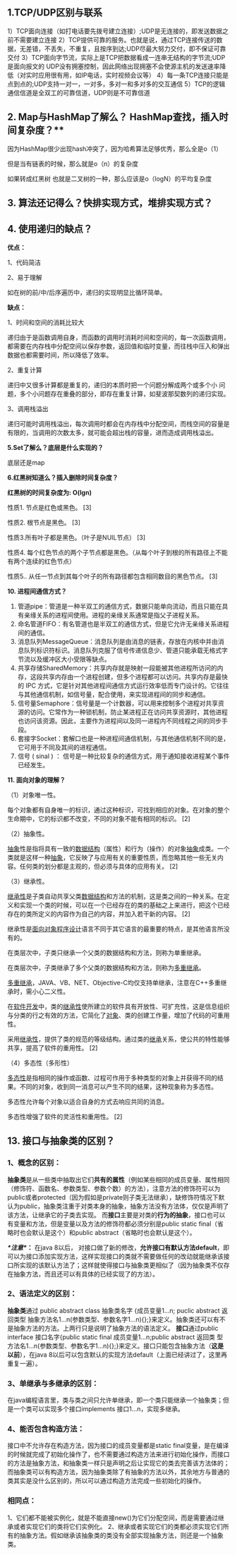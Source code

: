 ## 1.TCP/UDP区别与联系

1）TCP面向连接（如打电话要先拨号建立连接）;UDP是无连接的，即发送数据之前不需要建立连接
2）TCP提供可靠的服务。也就是说，通过TCP连接传送的数据，无差错，不丢失，不重复，且按序到达;UDP尽最大努力交付，即不保证可靠交付
3）TCP面向字节流，实际上是TCP把数据看成一连串无结构的字节流;UDP是面向报文的
UDP没有拥塞控制，因此网络出现拥塞不会使源主机的发送速率降低（对实时应用很有用，如IP电话，实时视频会议等）
4）每一条TCP连接只能是点到点的;UDP支持一对一，一对多，多对一和多对多的交互通信
5）TCP的逻辑通信信道是全双工的可靠信道，UDP则是不可靠信道

## 2. Map与HashMap了解么？ HashMap查找，插入时间复杂度？**

因为HashMap很少出现hash冲突了，因为哈希算法足够优秀，那么全是o（1）

但是当有链表的时候，那么就是o（n）的复杂度

如果转成红黑树 也就是二叉树的一种，那么应该是o（logN）的平均复杂度

## **3. 算法还记得么？快排实现方式，堆排实现方式？**

## **4. 使用递归的缺点？**

**优点：**

1、代码简洁

2、易于理解

如在树的前/中/后序遍历中，递归的实现明显比循环简单。 

**缺点：**

1、时间和空间的消耗比较大

递归由于是函数调用自身，而函数的调用时消耗时间和空间的，每一次函数调用，都需要在内存栈中分配空间以保存参数，返回值和临时变量，而往栈中压入和弹出数据也都需要时间，所以降低了效率。

2、重复计算

递归中又很多计算都是重复的，递归的本质时把一个问题分解成两个或多个小 问题，多个小问题存在重叠的部分，即存在重复计算，如斐波那契数列的递归实现。

3、调用栈溢出

递归可能时调用栈溢出，每次调用时都会在内存栈中分配空间，而栈空间的容量是有限的，当调用的次数太多，就可能会超出栈的容量，进而造成调用栈溢出。

**5.Set了解么？底层是什么实现的？**

底层还是map

**6.红黑树知道么？插入删除时间复杂度？**

**红黑树的时间复杂度为: O(lgn)**

性质1. 节点是红色或黑色。 [3] 

性质2. 根节点是黑色。 [3] 

性质3.所有叶子都是黑色。（叶子是NUIL节点） [3] 

性质4. 每个红色节点的两个子节点都是黑色。（从每个叶子到根的所有路径上不能有两个连续的红色节点）

性质5.. 从任一节点到其每个叶子的所有路径都包含相同数目的黑色节点。 [3]

**10. 进程间通信方式？**

1. 管道pipe：管道是一种半双工的通信方式，数据只能单向流动，而且只能在具有亲缘关系的进程间使用。进程的亲缘关系通常是指父子进程关系。
2. 命名管道FIFO：有名管道也是半双工的通信方式，但是它允许无亲缘关系进程间的通信。
3. 消息队列MessageQueue：消息队列是由消息的链表，存放在内核中并由消息队列标识符标识。消息队列克服了信号传递信息少、管道只能承载无格式字节流以及缓冲区大小受限等缺点。
4. 共享存储SharedMemory：共享内存就是映射一段能被其他进程所访问的内存，这段共享内存由一个进程创建，但多个进程都可以访问。共享内存是最快的 IPC 方式，它是针对其他进程间通信方式运行效率低而专门设计的。它往往与其他通信机制，如信号量，配合使用，来实现进程间的同步和通信。
5. 信号量Semaphore：信号量是一个计数器，可以用来控制多个进程对共享资源的访问。它常作为一种锁机制，防止某进程正在访问共享资源时，其他进程也访问该资源。因此，主要作为进程间以及同一进程内不同线程之间的同步手段。
6. 套接字Socket：套解口也是一种进程间通信机制，与其他通信机制不同的是，它可用于不同及其间的进程通信。
7. 信号 ( sinal ) ： 信号是一种比较复杂的通信方式，用于通知接收进程某个事件已经发生。

**11. 面向对象的理解？**

（1）对象唯一性。

每个对象都有自身唯一的标识，通过这种标识，可找到相应的对象。在对象的整个生命期中，它的标识都不改变，不同的对象不能有相同的标识。 [2] 

（2）抽象性。

[抽象](https://baike.baidu.com/item/抽象)性是指将具有一致的[数据结构](https://baike.baidu.com/item/数据结构)（属性）和行为（操作）的对象[抽象](https://baike.baidu.com/item/抽象)成类。一个类就是这样一种[抽象](https://baike.baidu.com/item/抽象)，它反映了与应用有关的重要性质，而忽略其他一些无关内容。任何类的划分都是主观的，但必须与具体的应用有关。 [2] 

（3）继承性。

[继承性](https://baike.baidu.com/item/继承性)是子类自动共享父类[数据结构](https://baike.baidu.com/item/数据结构)和方法的机制，这是类之间的一种关系。在定义和实现一个类的时候，可以在一个已经存在的类的基础之上来进行，把这个已经存在的类所定义的内容作为自己的内容，并加入若干新的内容。 [2] 

继承性是[面向对象程序设计](https://baike.baidu.com/item/面向对象程序设计)语言不同于其它语言的最重要的特点，是其他语言所没有的。

在类层次中，子类只继承一个父类的数据结构和方法，则称为单重继承。

在类层次中，子类继承了多个父类的数据结构和方法，则称为[多重继承](https://baike.baidu.com/item/多重继承)。

[多重继承](https://baike.baidu.com/item/多重继承)，JAVA、VB、NET、Objective-C均仅支持单继承，注意在C++多重继承时，需小心二义性。

在[软件开发](https://baike.baidu.com/item/软件开发)中，类的[继承性](https://baike.baidu.com/item/继承性)使所建立的软件具有开放性、可扩充性，这是信息组织与分类的行之有效的方法，它简化了[对象](https://baike.baidu.com/item/对象)、类的创建工作量，增加了代码的可重用性。

采用[继承性](https://baike.baidu.com/item/继承性)，提供了类的规范的等级结构。通过类的[继承](https://baike.baidu.com/item/继承)关系，使公共的特性能够共享，提高了软件的重用性。 [2] 

（4）多态性（多形性）

[多态性](https://baike.baidu.com/item/多态性/4725624)是指相同的操作或函数、过程可作用于多种类型的对象上并获得不同的结果。不同的对象，收到同一消息可以产生不同的结果，这种现象称为多态性。

多态性允许每个对象以适合自身的方式去响应共同的消息。

多态性增强了软件的灵活性和重用性。 [2]

## **13. 接口与抽象类的区别？**

### 1、概念的区别：

**抽象类**是从一些类中抽取出它们**共有的属性**（例如某些相同的成员变量、属性相同（修饰符、函数名、参数类型、参数个数）的方法），注意方法的修饰符可以为public或者protected（因为假如是private则子类无法继承），缺修饰符情况下默认为public，抽象类注重于对类本身的抽象，抽象方法没有方法体，仅仅是声明了该方法，让继承它的子类去实现。
而**接口**主要是对类的**行为的抽象**，接口也可以有变量和方法，但是变量以及方法的修饰符都必须分别是public static final（省略时也会默认是这个）和public abstract（省略时也会默认是这个）。

***\*注意\**：**
在java 8以后， 对接口做了新的修改，**允许接口有默认方法default**，即可以为接口添加实现方法，这样实现接口的类就不需要做任何的改动就能继承该接口所实现的该默认方法了；这样就使得接口与抽象类更相似了（因为抽象类不仅存在抽象方法，而且还可以有具体的已经实现了的方法）。

### 2、语法定义的区别：

**抽象类**通过 public abstract class 抽象类名字 {成员变量1…n; puclic abstract 返回类型 抽象方法名1…n(参数类型、参数名字1…n){};}来定义。抽象类还可以有不是抽象方法的方法。上两行只是说明了抽象方法的语法定义。
**接口**通过public interface 接口名字{public static final 成员变量1…n;public abstract 返回类 型 方法名1…n(参数类型、参数名字1…n){};}来定义。接口只能包含抽象方法（**这是以前**），在java 8以后可以包含默认的实现方法default（上面已经讲过了，这里再重复一遍）。

### 3、单继承与多继承的区别：

在java编程语言里，类与类之间只允许单继承，即一个类只能继承一个抽象类；但是一个类可以实现多个接口implements 接口1…n，实现多继承。

### 4、能否包含构造方法：

接口中不允许存在构造方法，因为接口的成员变量都是static final变量，是在编译的时候就完成了初始化操作了，也不需要通过构造方法来进行初始化操作，而接口的方法是抽象方法，和抽象类一样只是声明之后让实现它的类去完善该方法体的；而抽象类可以有构造方法，因为抽象类除了有抽象的方法以外，其余地方与普通的类其实是没什么区别的，所以可以通过构造方法完成一些初始化的操作。

### 相同点：

1、它们都不能被实例化，就是不能直接new()为它们分配空间，而是需要通过继承或者实现它们的类将它们实例化。
2、继承或者实现它们的类都必须实现它们所有的抽象方法。假如继承该抽象类的类没有全部实现抽象方法，则还是一个抽象类。